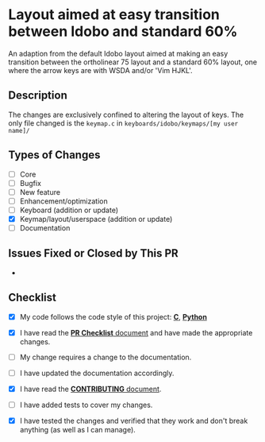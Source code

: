 # Layout aimed at easy transition between Idobo and standard 60%

An adaption from the default Idobo layout aimed at making an easy transition between the ortholinear 75 layout and a standard 60% layout, one where the arrow keys are with WSDA and/or 'Vim HJKL'.

## Description

The changes are exclusively confined to altering the layout of keys. The only file changed is the `keymap.c` in `keyboards/idobo/keymaps/[my user name]/`

## Types of Changes

<!--- What types of changes does your code introduce? Put an `x` in all the boxes that apply. -->
- [ ] Core
- [ ] Bugfix
- [ ] New feature
- [ ] Enhancement/optimization
- [ ] Keyboard (addition or update)
- [x] Keymap/layout/userspace (addition or update)
- [ ] Documentation

## Issues Fixed or Closed by This PR

*

## Checklist

<!--- Go over all the following points, and put an `x` in all the boxes that apply. -->
<!--- If you're unsure about any of these, don't hesitate to ask. We're here to help! -->
- [x] My code follows the code style of this project: [**C**](https://docs.qmk.fm/#/coding_conventions_c), [**Python**](https://docs.qmk.fm/#/coding_conventions_python)
- [x] I have read the [**PR Checklist** document](https://docs.qmk.fm/#/pr_checklist) and have made the appropriate changes.
- [ ] My change requires a change to the documentation.
- [ ] I have updated the documentation accordingly.
- [x] I have read the [**CONTRIBUTING** document](https://docs.qmk.fm/#/contributing).
- [ ] I have added tests to cover my changes.
- [x] I have tested the changes and verified that they work and don't break anything (as well as I can manage).

